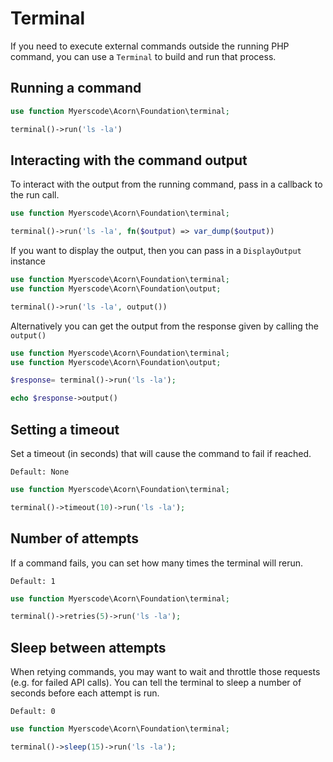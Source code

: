 # Terminal

If you need to execute external commands outside the running PHP command, you can use a `Terminal` to build and
run that process.

## Running a command

```php
use function Myerscode\Acorn\Foundation\terminal;

terminal()->run('ls -la')
```

## Interacting with the command output

To interact with the output from the running command, pass in a callback to the run call.

```php
use function Myerscode\Acorn\Foundation\terminal;

terminal()->run('ls -la', fn($output) => var_dump($output))
```

If you want to display the output, then you can pass in a `DisplayOutput` instance

```php
use function Myerscode\Acorn\Foundation\terminal;
use function Myerscode\Acorn\Foundation\output;

terminal()->run('ls -la', output())
```

Alternatively you can get the output from the response given by calling the `output()`

```php
use function Myerscode\Acorn\Foundation\terminal;
use function Myerscode\Acorn\Foundation\output;

$response= terminal()->run('ls -la');

echo $response->output()
```

## Setting a timeout

Set a timeout (in seconds) that will cause the command to fail if reached.

`Default: None`

```php
use function Myerscode\Acorn\Foundation\terminal;

terminal()->timeout(10)->run('ls -la');
```

## Number of attempts

If a command fails, you can set how many times the terminal will rerun.

`Default: 1`

```php
use function Myerscode\Acorn\Foundation\terminal;

terminal()->retries(5)->run('ls -la');
```

## Sleep between attempts

When retying commands, you may want to wait and throttle those requests (e.g. for failed API calls). You can tell the
terminal
to sleep a number of seconds before each attempt is run.

`Default: 0`

```php
use function Myerscode\Acorn\Foundation\terminal;

terminal()->sleep(15)->run('ls -la');
```
